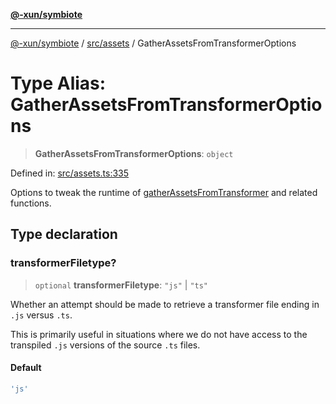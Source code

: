 [**@-xun/symbiote**](../../../README.md)

***

[@-xun/symbiote](../../../README.md) / [src/assets](../README.md) / GatherAssetsFromTransformerOptions

# Type Alias: GatherAssetsFromTransformerOptions

> **GatherAssetsFromTransformerOptions**: `object`

Defined in: [src/assets.ts:335](https://github.com/Xunnamius/symbiote/blob/d83dccf3f06ef592d9b9bfba8a64236063675ad1/src/assets.ts#L335)

Options to tweak the runtime of [gatherAssetsFromTransformer](../functions/gatherAssetsFromTransformer.md) and
related functions.

## Type declaration

### transformerFiletype?

> `optional` **transformerFiletype**: `"js"` \| `"ts"`

Whether an attempt should be made to retrieve a transformer file ending in
`.js` versus `.ts`.

This is primarily useful in situations where we do not have access to the
transpiled `.js` versions of the source `.ts` files.

#### Default

```ts
'js'
```
